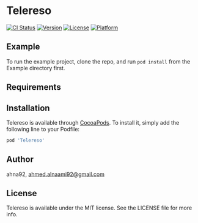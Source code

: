 # Telereso

[![CI Status](https://img.shields.io/travis/ahna92/Telereso.svg?style=flat)](https://travis-ci.org/ahna92/Telereso)
[![Version](https://img.shields.io/cocoapods/v/Telereso.svg?style=flat)](https://cocoapods.org/pods/Telereso)
[![License](https://img.shields.io/cocoapods/l/Telereso.svg?style=flat)](https://cocoapods.org/pods/Telereso)
[![Platform](https://img.shields.io/cocoapods/p/Telereso.svg?style=flat)](https://cocoapods.org/pods/Telereso)

## Example

To run the example project, clone the repo, and run `pod install` from the Example directory first.

## Requirements

## Installation

Telereso is available through [CocoaPods](https://cocoapods.org). To install
it, simply add the following line to your Podfile:

```ruby
pod 'Telereso'
```

## Author

ahna92, ahmed.alnaami92@gmail.com

## License

Telereso is available under the MIT license. See the LICENSE file for more info.
